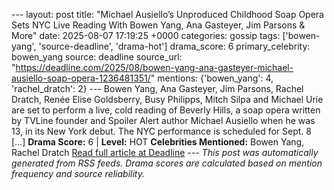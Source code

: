 --- layout: post title: "Michael Ausiello’s Unproduced Childhood Soap Opera Sets NYC Live Reading With Bowen Yang, Ana Gasteyer, Jim Parsons & More" date: 2025-08-07 17:19:25 +0000 categories: gossip tags: ['bowen-yang', 'source-deadline', 'drama-hot'] drama_score: 6 primary_celebrity: bowen_yang source: deadline source_url: "https://deadline.com/2025/08/bowen-yang-ana-gasteyer-michael-ausiello-soap-opera-1236481351/" mentions: {'bowen_yang': 4, 'rachel_dratch': 2} --- Bowen Yang, Ana Gasteyer, Jim Parsons, Rachel Dratch, Renée Elise Goldsberry, Busy Philipps, Mitch Silpa and Michael Urie are set to perform a live, cold reading of Beverly Hills, a soap opera written by TVLine founder and Spoiler Alert author Michael Ausiello when he was 13, in its New York debut. The NYC performance is scheduled for Sept. 8 […] **Drama Score:** 6 | **Level:** HOT **Celebrities Mentioned:** Bowen Yang, Rachel Dratch [Read full article at Deadline](https://deadline.com/2025/08/bowen-yang-ana-gasteyer-michael-ausiello-soap-opera-1236481351/) --- *This post was automatically generated from RSS feeds. Drama scores are calculated based on mention frequency and source reliability.*